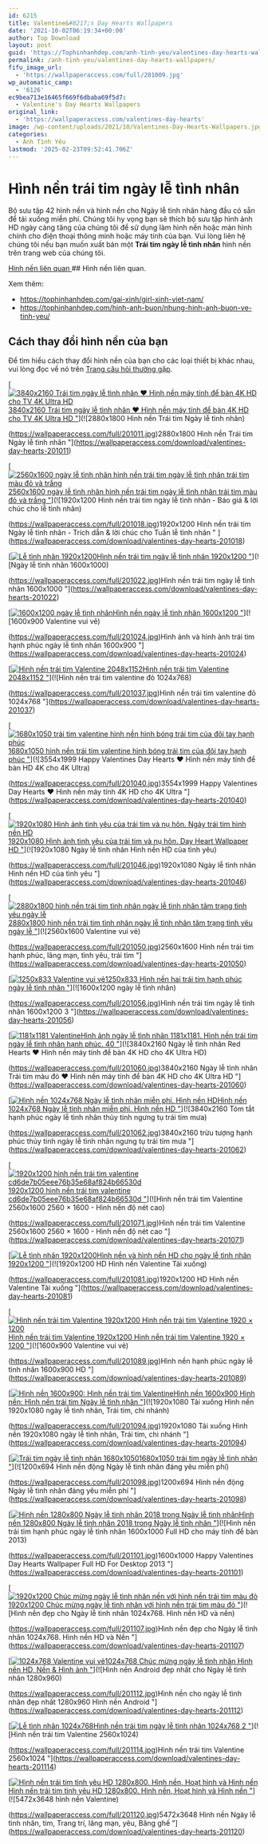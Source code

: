 ```yaml
---
id: 6215
title: Valentine&#8217;s Day Hearts Wallpapers
date: '2021-10-02T06:19:34+00:00'
author: Top Download
layout: post
guid: 'https://Tophinhanhdep.com/anh-tinh-yeu/valentines-day-hearts-wallpapers/'
permalink: /anh-tinh-yeu/valentines-day-hearts-wallpapers/
fifu_image_url:
  - 'https://wallpaperaccess.com/full/201009.jpg'
wp_automatic_camp:
  - '6126'
ec9bea713e16465f669f6dbaba69f5d7:
  - Valentine's Day Hearts Wallpapers
original_link:
  - 'https://wallpaperaccess.com/valentines-day-hearts'
image: /wp-content/uploads/2021/10/Valentines-Day-Hearts-Wallpapers.jpg
categories:
  - Ảnh Tình Yêu
lastmod: '2025-02-23T09:52:41.706Z'
---
```

# Hình nền trái tim ngày lễ tình nhân

Bộ sưu tập 42 hình nền và hình nền cho Ngày lễ tình nhân hàng đầu có sẵn để tải xuống miễn phí. Chúng tôi hy vọng bạn sẽ thích bộ sưu tập hình ảnh HD ngày càng tăng của chúng tôi để sử dụng làm hình nền hoặc màn hình chính cho điện thoại thông minh hoặc máy tính của bạn. Vui lòng liên hệ chúng tôi nếu bạn muốn xuất bản một **Trái tim ngày lễ tình nhân** hình nền trên trang web của chúng tôi.

[Hình nền liên quan ](#related) ## Hình nền liên quan.

   
 Xem thêm:

   
- <https://tophinhanhdep.com/gai-xinh/girl-xinh-viet-nam/>
- <https://tophinhanhdep.com/hinh-anh-buon/nhung-hinh-anh-buon-ve-tinh-yeu/>

## Cách thay đổi hình nền của bạn

Để tìm hiểu cách thay đổi hình nền của bạn cho các loại thiết bị khác nhau, vui lòng đọc về nó trên [Trang câu hỏi thường gặp](https://tophinhanhdep.com/faq/).

  
[[![3840x2160 Trái tim ngày lễ tình nhân ❤ Hình nền máy tính để bàn 4K HD cho TV 4K Ultra HD](https://wallpaperaccess.com/full/201009.jpg)3840x2160 Trái tim ngày lễ tình nhân ❤ Hình nền máy tính để bàn 4K HD cho TV 4K Ultra HD "](https://wallpaperaccess.com/download/valentines-day-hearts-201009)](![2880x1800 Hình nền Trái tim Ngày lễ tình nhân)

(https://wallpaperaccess.com/full/201011.jpg)2880x1800 Hình nền Trái tim Ngày lễ tình nhân "](https://wallpaperaccess.com/download/valentines-day-hearts-201011)

[[![2560x1600 ngày lễ tình nhân hình nền trái tim ngày lễ tình nhân trái tim màu đỏ và trắng](https://wallpaperaccess.com/full/201015.jpg)2560x1600 ngày lễ tình nhân hình nền trái tim ngày lễ tình nhân trái tim màu đỏ và trắng "](https://wallpaperaccess.com/download/valentines-day-hearts-201015)](![1920x1200 Hình nền trái tim ngày lễ tình nhân - Báo giá & lời chúc cho lễ tình nhân)

(https://wallpaperaccess.com/full/201018.jpg)1920x1200 Hình nền trái tim Ngày lễ tình nhân - Trích dẫn &amp; lời chúc cho Tuần lễ tình nhân " ](https://wallpaperaccess.com/download/valentines-day-hearts-201018)

[[![Lễ tình nhân 1920x1200](https://wallpaperaccess.com/full/201021.jpg)Hình nền trái tim ngày lễ tình nhân 1920x1200 "](https://wallpaperaccess.com/download/valentines-day-hearts-201021)](![Ngày lễ tình nhân 1600x1000)

(https://wallpaperaccess.com/full/201022.jpg)Hình nền trái tim ngày lễ tình nhân 1600x1000 "](https://wallpaperaccess.com/download/valentines-day-hearts-201022)

[[![1600x1200 ngày lễ tình nhân](https://wallpaperaccess.com/full/201023.jpg)Hình nền ngày lễ tình nhân 1600x1200 "](https://wallpaperaccess.com/download/valentines-day-hearts-201023)](![1600x900 Valentine vui vẻ)

(https://wallpaperaccess.com/full/201024.jpg)Hình ảnh và hình ảnh trái tim hạnh phúc ngày lễ tình nhân 1600x900 "](https://wallpaperaccess.com/download/valentines-day-hearts-201024)

[[![Hình nền trái tim Valentine 2048x1152](https://wallpaperaccess.com/full/201031.jpg)Hình nền trái tim Valentine 2048x1152 "](https://wallpaperaccess.com/download/valentines-day-hearts-201031)](![Hình nền trái tim valentine đỏ 1024x768)

(https://wallpaperaccess.com/full/201037.jpg)Hình nền trái tim valentine đỏ 1024x768 "](https://wallpaperaccess.com/download/valentines-day-hearts-201037)

[[![1680x1050 trái tim valentine hình nền hình bóng trái tim của đôi tay hạnh phúc](https://wallpaperaccess.com/full/201039.jpg)1680x1050 hình nền trái tim valentine hình bóng trái tim của đôi tay hạnh phúc "](https://wallpaperaccess.com/download/valentines-day-hearts-201039)](![3554x1999 Happy Valentines Day Hearts ❤ Hình nền máy tính để bàn HD 4K cho 4K Ultra)

(https://wallpaperaccess.com/full/201040.jpg)3554x1999 Happy Valentines Day Hearts ❤ Hình nền máy tính 4K HD cho 4K Ultra "](https://wallpaperaccess.com/download/valentines-day-hearts-201040)

[[![1920x1080 Hình ảnh tình yêu của trái tim và nụ hôn.  Ngày trái tim hình nền HD](https://wallpaperaccess.com/full/201044.jpg)1920x1080 Hình ảnh tình yêu của trái tim và nụ hôn. Day Heart Wallpaper HD "](https://wallpaperaccess.com/download/valentines-day-hearts-201044)](![1920x1080 Ngày lễ tình nhân Hình nền HD của tình yêu)

(https://wallpaperaccess.com/full/201046.jpg)1920x1080 Ngày lễ tình nhân Hình nền HD của tình yêu "](https://wallpaperaccess.com/download/valentines-day-hearts-201046)

[[![2880x1800 hình nền trái tim tình nhân ngày lễ tình nhân tâm trạng tình yêu ngày lễ](https://wallpaperaccess.com/full/85134.jpg)2880x1800 hình nền trái tim tình nhân ngày lễ tình nhân tâm trạng tình yêu ngày lễ "](https://wallpaperaccess.com/download/valentines-day-hearts-85134)](![2560x1600 Valentine vui vẻ)

(https://wallpaperaccess.com/full/201050.jpg)2560x1600 Hình nền trái tim hạnh phúc, lãng mạn, tình yêu, trái tim "](https://wallpaperaccess.com/download/valentines-day-hearts-201050)

[[![1250x833 Valentine vui vẻ](https://wallpaperaccess.com/full/201054.jpg)1250x833 Hình nền hai trái tim hạnh phúc ngày lễ tình nhân "](https://wallpaperaccess.com/download/valentines-day-hearts-201054)](![1600x1200 ngày lễ tình nhân)

(https://wallpaperaccess.com/full/201056.jpg)Hình nền trái tim ngày lễ tình nhân 1600x1200 3 "](https://wallpaperaccess.com/download/valentines-day-hearts-201056)

[[![1181x1181 Valentine](https://wallpaperaccess.com/full/201058.jpg)Hình ảnh ngày lễ tình nhân 1181x1181. Hình nền trái tim ngày lễ tình nhân hạnh phúc. 40 "](https://wallpaperaccess.com/download/valentines-day-hearts-201058)](![3840x2160 Ngày lễ tình nhân Red Hearts ❤ Hình nền máy tính để bàn 4K HD cho 4K Ultra HD)

(https://wallpaperaccess.com/full/201060.jpg)3840x2160 Ngày lễ tình nhân Trái tim màu đỏ ❤ Hình nền máy tính để bàn 4K HD cho 4K Ultra HD "](https://wallpaperaccess.com/download/valentines-day-hearts-201060)

[[![Hình nền 1024x768 Ngày lễ tình nhân miễn phí.  Hình nền HD](https://wallpaperaccess.com/full/201061.jpg)Hình nền 1024x768 Ngày lễ tình nhân miễn phí. Hình nền HD "](https://wallpaperaccess.com/download/valentines-day-hearts-201061)](![3840x2160 Tóm tắt hạnh phúc ngày lễ tình nhân thủy tinh ngưng tụ trái tim mưa)

(https://wallpaperaccess.com/full/201062.jpg)3840x2160 trừu tượng hạnh phúc thủy tinh ngày lễ tình nhân ngưng tụ trái tim mưa "](https://wallpaperaccess.com/download/valentines-day-hearts-201062)

[[![1920x1200 hình nền trái tim valentine cd6de7b05eee76b35e68af824b66530d](https://wallpaperaccess.com/full/201068.jpg)1920x1200 hình nền trái tim valentine cd6de7b05eee76b35e68af824b66530d "](https://wallpaperaccess.com/download/valentines-day-hearts-201068)](![Hình nền trái tim Valentine 2560x1600 2560 × 1600 - Hình nền độ nét cao)

(https://wallpaperaccess.com/full/201071.jpg)Hình nền trái tim Valentine 2560x1600 2560 × 1600 - Hình nền độ nét cao "](https://wallpaperaccess.com/download/valentines-day-hearts-201071)

[[![Lễ tình nhân 1920x1200](https://wallpaperaccess.com/full/201080.jpg)Hình nền và hình nền HD cho ngày lễ tình nhân 1920x1200 "](https://wallpaperaccess.com/download/valentines-day-hearts-201080)](![1920x1200 HD Hình nền Valentine Tải xuống)

(https://wallpaperaccess.com/full/201081.jpg)1920x1200 HD Hình nền Valentine Tải xuống "](https://wallpaperaccess.com/download/valentines-day-hearts-201081)

[[![Hình nền trái tim Valentine 1920x1200 Hình nền trái tim Valentine 1920 × 1200](https://wallpaperaccess.com/full/201086.jpg)Hình nền trái tim Valentine 1920x1200 Hình nền trái tim Valentine 1920 × 1200 "](https://wallpaperaccess.com/download/valentines-day-hearts-201086)](![1600x900 Valentine vui vẻ)

(https://wallpaperaccess.com/full/201089.jpg)Hình nền hạnh phúc ngày lễ tình nhân 1600x900 HD "](https://wallpaperaccess.com/download/valentines-day-hearts-201089)

[[![Hình nền 1600x900: Hình nền trái tim Valentine](https://wallpaperaccess.com/full/201093.jpg)Hình nền 1600x900 Hình nền: Hình nền trái tim Ngày lễ tình nhân "](https://wallpaperaccess.com/download/valentines-day-hearts-201093)](![1920x1080 Tải xuống Hình nền 1920x1080 ngày lễ tình nhân, Trái tim, chi nhánh)

(https://wallpaperaccess.com/full/201094.jpg)1920x1080 Tải xuống Hình nền 1920x1080 ngày lễ tình nhân, Trái tim, chi nhánh "](https://wallpaperaccess.com/download/valentines-day-hearts-201094)

[[![Trái tim ngày lễ tình nhân 1680x1050](https://wallpaperaccess.com/full/201097.jpg)1680x1050 trái tim ngày lễ tình nhân "](https://wallpaperaccess.com/download/valentines-day-hearts-201097)](![1200x694 Hình nền động Ngày lễ tình nhân đáng yêu miễn phí)

(https://wallpaperaccess.com/full/201098.jpg)1200x694 Hình nền động Ngày lễ tình nhân đáng yêu miễn phí "](https://wallpaperaccess.com/download/valentines-day-hearts-201098)

[[![Hình nền 1280x800 Ngày lễ tình nhân 2018 trong Ngày lễ tình nhân](https://wallpaperaccess.com/full/201100.jpg)Hình nền 1280x800 Ngày lễ tình nhân 2018 trong Ngày lễ tình nhân "](https://wallpaperaccess.com/download/valentines-day-hearts-201100)](![Hình nền trái tim hạnh phúc ngày lễ tình nhân 1600x1000 Full HD cho máy tính để bàn 2013)

(https://wallpaperaccess.com/full/201101.jpg)1600x1000 Happy Valentines Day Hearts Wallpaper Full HD For Desktop 2013 "](https://wallpaperaccess.com/download/valentines-day-hearts-201101)

[[![1920x1200 Chúc mừng ngày lễ tình nhân nền với hình nền trái tim màu đỏ](https://wallpaperaccess.com/full/201103.jpg)1920x1200 Chúc mừng ngày lễ tình nhân với hình nền trái tim màu đỏ "](https://wallpaperaccess.com/download/valentines-day-hearts-201103)](![Hình nền đẹp cho Ngày lễ tình nhân 1024x768.  Hình nền HD và nền)

(https://wallpaperaccess.com/full/201107.jpg)Hình nền đẹp cho Ngày lễ tình nhân 1024x768. Hình nền HD và Nền "](https://wallpaperaccess.com/download/valentines-day-hearts-201107)

[[![1024x768 Valentine vui vẻ](https://wallpaperaccess.com/full/201110.jpg)1024x768 Chúc mừng ngày lễ tình nhân Hình nền HD, Nền &amp; Hình ảnh "](https://wallpaperaccess.com/download/valentines-day-hearts-201110)](![Hình nền Android đẹp nhất cho Ngày lễ tình nhân 1280x960)

(https://wallpaperaccess.com/full/201112.jpg)Hình nền cho ngày lễ tình nhân đẹp nhất 1280x960 Hình nền Android "](https://wallpaperaccess.com/download/valentines-day-hearts-201112)

[[![Lễ tình nhân 1024x768](https://wallpaperaccess.com/full/201113.jpg)Hình nền trái tim ngày lễ tình nhân 1024x768 2 "](https://wallpaperaccess.com/download/valentines-day-hearts-201113)](![Hình nền trái tim Valentine 2560x1024)

(https://wallpaperaccess.com/full/201114.jpg)Hình nền trái tim Valentine 2560x1024 "](https://wallpaperaccess.com/download/valentines-day-hearts-201114)

[[![Hình nền trái tim tình yêu HD 1280x800.  Hình nền, Hoạt hình và Hình nền](https://wallpaperaccess.com/full/201117.jpg)Hình nền trái tim tình yêu HD 1280x800. Hình nền, Hoạt hình và Hình nền "](https://wallpaperaccess.com/download/valentines-day-hearts-201117)](![5472x3648 hình nền Valentine)

(https://wallpaperaccess.com/full/201120.jpg)5472x3648 Hình nền Ngày lễ tình nhân, tim, Trang trí, lãng mạn, yêu, Băng ghế "](https://wallpaperaccess.com/download/valentines-day-hearts-201120)
